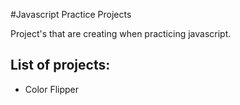 #Javascript Practice Projects

Project's that are creating when practicing javascript.

## List of projects:

* Color Flipper